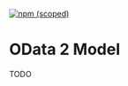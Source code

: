 [![npm (scoped)](https://img.shields.io/npm/v/@odata2ts/odata2model?style=for-the-badge)](https://www.npmjs.com/package/@odata2ts/odata2model)

# OData 2 Model

TODO
